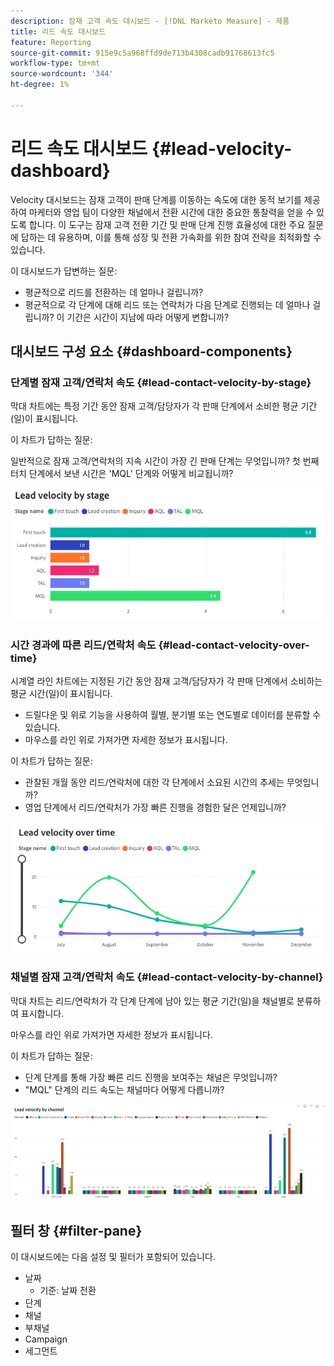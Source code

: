 ```yaml
---
description: 잠재 고객 속도 대시보드 - [!DNL Marketo Measure] - 제품
title: 리드 속도 대시보드
feature: Reporting
source-git-commit: 915e9c5a968ffd9de713b4308cadb91768613fc5
workflow-type: tm+mt
source-wordcount: '344'
ht-degree: 1%

---
```


# 리드 속도 대시보드 {#lead-velocity-dashboard}

Velocity 대시보드는 잠재 고객이 판매 단계를 이동하는 속도에 대한 동적 보기를 제공하여 마케터와 영업 팀이 다양한 채널에서 전환 시간에 대한 중요한 통찰력을 얻을 수 있도록 합니다. 이 도구는 잠재 고객 전환 기간 및 판매 단계 진행 효율성에 대한 주요 질문에 답하는 데 유용하며, 이를 통해 성장 및 전환 가속화를 위한 참여 전략을 최적화할 수 있습니다.

이 대시보드가 답변하는 질문:

* 평균적으로 리드를 전환하는 데 얼마나 걸립니까?
* 평균적으로 각 단계에 대해 리드 또는 연락처가 다음 단계로 진행되는 데 얼마나 걸립니까? 이 기간은 시간이 지남에 따라 어떻게 변합니까?

## 대시보드 구성 요소 {#dashboard-components}

### 단계별 잠재 고객/연락처 속도 {#lead-contact-velocity-by-stage}

막대 차트에는 특정 기간 동안 잠재 고객/담당자가 각 판매 단계에서 소비한 평균 기간(일)이 표시됩니다.

이 차트가 답하는 질문:

일반적으로 잠재 고객/연락처의 지속 시간이 가장 긴 판매 단계는 무엇입니까?
첫 번째 터치 단계에서 보낸 시간은 &#39;MQL&#39; 단계와 어떻게 비교됩니까?

![](assets/lead-velocity-dashboard-1.png)

### 시간 경과에 따른 리드/연락처 속도 {#lead-contact-velocity-over-time}

시계열 라인 차트에는 지정된 기간 동안 잠재 고객/담당자가 각 판매 단계에서 소비하는 평균 시간(일)이 표시됩니다.

* 드릴다운 및 위로 기능을 사용하여 월별, 분기별 또는 연도별로 데이터를 분류할 수 있습니다.
* 마우스를 라인 위로 가져가면 자세한 정보가 표시됩니다.

이 차트가 답하는 질문:

* 관찰된 개월 동안 리드/연락처에 대한 각 단계에서 소요된 시간의 추세는 무엇입니까?
* 영업 단계에서 리드/연락처가 가장 빠른 진행을 경험한 달은 언제입니까?

![](assets/lead-velocity-dashboard-2.png)

### 채널별 잠재 고객/연락처 속도 {#lead-contact-velocity-by-channel}

막대 차트는 리드/연락처가 각 단계 단계에 남아 있는 평균 기간(일)을 채널별로 분류하여 표시합니다.

마우스를 라인 위로 가져가면 자세한 정보가 표시됩니다.

이 차트가 답하는 질문:

* 단계 단계를 통해 가장 빠른 리드 진행을 보여주는 채널은 무엇입니까?
* &quot;MQL&quot; 단계의 리드 속도는 채널마다 어떻게 다릅니까?

![](assets/lead-velocity-dashboard-3.png)

## 필터 창 {#filter-pane}

이 대시보드에는 다음 설정 및 필터가 포함되어 있습니다.

* 날짜
   * 기준: 날짜 전환
* 단계
* 채널
* 부채널
* Campaign
* 세그먼트
